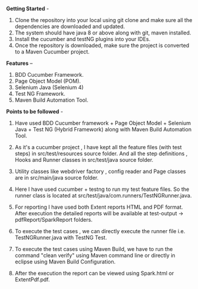 **Getting Started** - 
1.	Clone the repository into your local using git clone and make sure all the dependencies are downloaded and updated.
2.	The system should have java 8 or above along with git, maven installed.
3.	Install the cucumber and testNG plugins into your IDEs.
4.	Once the repository is downloaded, make sure the project is converted to a Maven Cucumber project.

**Features** – 
1.	BDD Cucumber Framework.
2.	Page Object Model (POM).
3.	Selenium Java (Selenium 4)
4.	Test NG Framework.
5.	Maven Build Automation Tool.

**Points to be followed** - 
1.	Have used BDD Cucumber framework + Page Object Model + Selenium Java + Test NG (Hybrid Framework) along with Maven Build Automation Tool.

2.	As it's a cucumber project , I have kept all the feature files (with test steps) in src/test/resources source folder. And all the step definitions , Hooks and Runner classes in src/test/java source folder.

3.	Utility classes like webdriver factory , config reader and Page classes are in src/main/java source folder.

4.	Here I have used cucumber + testng to run my test feature files. So the runner class is located at src/test/java/com.runners/TestNGRunner.java.

5.	For reporting I have used both Extent reports HTML and PDF format. After execution the detailed reports will be available at test-output -> pdfReport/SparkReport folders.

6.	To execute the test cases , we can directly execute the runner file i.e. TestNGRunner.java with TestNG Test.

7.	To execute the test cases using Maven Build, we have to run the command "clean verify" using Maven command line or directly in eclipse using Maven Build Configuration.

8.	After the execution the report can be viewed using Spark.html or ExtentPdf.pdf.
